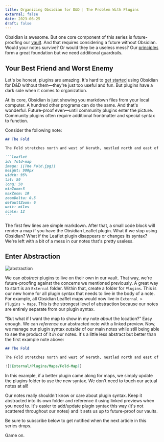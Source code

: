 ```yaml
---
title: Organizing Obsidian for D&D | The Problem With Plugins
external: false
date: 2023-06-25
draft: false
---
```


Obsidian is awesome. But one core component of this series is future-proofing our [vault](/blog/organizing-obsidian-dnd-big-picture-vaults/). And that requires considering a future without Obsidian. Would your notes survive? Or would they be a useless mess? Our [principles](/blog/organizing-obsidian-dnd-principles/) form a great foundation but we need additional guardrails.

## Your Best Friend and Worst Enemy
Let's be honest, plugins are amazing. It's hard to [get started](/blog/getting-started-with-obsidian-dnd/) using Obsidian for D&D without them—they're just too useful and fun. But plugins have a dark side when it comes to organization. 

At its core, Obsidian is just showing you markdown files from your local computer. A hundred other programs can do the same. And that's wonderful. Future-proof even—until community plugins enter the picture. Community plugins often require additional frontmatter and special syntax to function. 

Consider the following note:

~~~markdown
## The Fold

The Fold stretches north and west of Nerath, nestled north and east of [[Kandalur]].

```leaflet
id: fold-map
image: [[The Fold.jpg]]
height: 900px
width: 95%
lat: 50
long: 50
minZoom:5
maxZoom: 10
zoomDelta: 0.5
defaultZoom: 6
unit: miles
scale: 12
```
~~~

The first few lines are simple markdown. After that, a small code block will render a map if you have the Obsidian Leaflet plugin. What if we stop using Obsidian? What if the Leaflet plugin disappears or changes its syntax? We're left with a bit of a mess in our notes that's pretty useless. 

## Enter Abstraction

![abstraction](/images/abstraction.png)

We can *abstract* plugins to live on their own in our vault. That way, we're future-proofing against the concerns we mentioned previously. A great way to start is an `External` folder. Within that, create a folder for `Plugins`. This is our new home for all plugin syntax that needs to live in the body of a note. For example, all Obsidian Leaflet maps would now live in `External > Plugins > Maps`. This is the strongest level of abstraction because our notes are entirely separate from our plugin syntax.

"But what if I want the map to show in my note *about* the location?" Easy enough. We can *reference* our abstracted note with a linked preview. Now, we manage our plugin syntax *outside* of our main notes while still being able to see the product of it *in* our notes. It's a little less abstract but better than the first example note above:

~~~markdown
## The Fold

The Fold stretches north and west of Nerath, nestled north and east of [[Kandalur]].

![[External/Plugins/Maps/Fold-Map]]
~~~

In this example, if a better plugin came along for maps, we simply update the plugins folder to use the new syntax. We don't need to touch our actual notes at all!

Our notes really shouldn't know or care about plugin syntax. Keep it abstracted into its own folder and reference it using linked previews when you need to. It's easier to add/update plugin syntax this way (it's not scattered throughout our notes) and it sets us up to future-proof our vaults. 

Be sure to subscribe below to get notified when the next article in this series drops.

Game on.